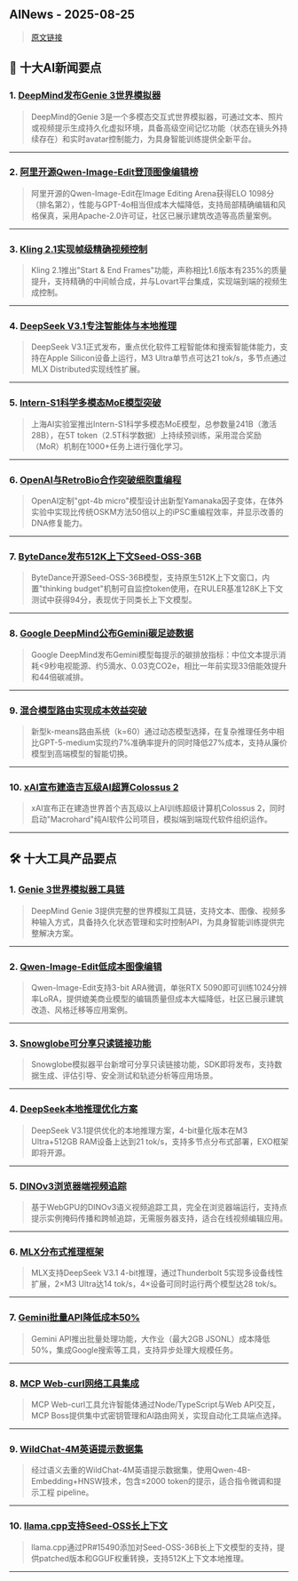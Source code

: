 ## AINews - 2025-08-25

> [原文链接](https://news.smol.ai/issues/25-08-22-not-much/)

## 📰 十大AI新闻要点

### 1. [DeepMind发布Genie 3世界模拟器](https://twitter.com/demishassabis/status/1958696882105995312)
> DeepMind的Genie 3是一个多模态交互式世界模拟器，可通过文本、照片或视频提示生成持久化虚拟环境，具备高级空间记忆功能（状态在镜头外持续存在）和实时avatar控制能力，为具身智能训练提供全新平台。

---

### 2. [阿里开源Qwen-Image-Edit登顶图像编辑榜](https://twitter.com/Alibaba_Qwen/status/1958725835818770748)
> 阿里开源的Qwen-Image-Edit在Image Editing Arena获得ELO 1098分（排名第2），性能与GPT-4o相当但成本大幅降低，支持局部精确编辑和风格保真，采用Apache-2.0许可证，社区已展示建筑改造等高质量案例。

---

### 3. [Kling 2.1实现帧级精确视频控制](https://twitter.com/Kling_ai/status/1958835762369372269)
> Kling 2.1推出"Start & End Frames"功能，声称相比1.6版本有235%的质量提升，支持精确的中间帧合成，并与Lovart平台集成，实现端到端的视频生成控制。

---

### 4. [DeepSeek V3.1专注智能体与本地推理](https://twitter.com/basetenco/status/1958716181256577347)
> DeepSeek V3.1正式发布，重点优化软件工程智能体和搜索智能体能力，支持在Apple Silicon设备上运行，M3 Ultra单节点可达21 tok/s，多节点通过MLX Distributed实现线性扩展。

---

### 5. [Intern-S1科学多模态MoE模型突破](https://twitter.com/iScienceLuvr/status/1958894938248384542)
> 上海AI实验室推出Intern-S1科学多模态MoE模型，总参数量241B（激活28B），在5T token（2.5T科学数据）上持续预训练，采用混合奖励（MoR）机制在1000+任务上进行强化学习。

---

### 6. [OpenAI与RetroBio合作突破细胞重编程](https://twitter.com/BorisMPower/status/1958915868693602475)
> OpenAI定制"gpt-4b micro"模型设计出新型Yamanaka因子变体，在体外实验中实现比传统OSKM方法50倍以上的iPSC重编程效率，并显示改善的DNA修复能力。

---

### 7. [ByteDance发布512K上下文Seed-OSS-36B](https://huggingface.co/ByteDance-Seed/Seed-OSS-36B-Instruct)
> ByteDance开源Seed-OSS-36B模型，支持原生512K上下文窗口，内置"thinking budget"机制可自监控token使用，在RULER基准128K上下文测试中获得94分，表现优于同类长上下文模型。

---

### 8. [Google DeepMind公布Gemini碳足迹数据](https://twitter.com/GoogleDeepMind/status/1958855573790765273)
> Google DeepMind发布Gemini模型每提示的碳排放指标：中位文本提示消耗<9秒电视能源、约5滴水、0.03克CO2e，相比一年前实现33倍能效提升和44倍碳减排。

---

### 9. [混合模型路由实现成本效益突破](https://twitter.com/omarsar0/status/1958897458408563069)
> 新型k-means路由系统（k=60）通过动态模型选择，在复杂推理任务中相比GPT-5-medium实现约7%准确率提升的同时降低27%成本，支持从廉价模型到高端模型的智能切换。

---

### 10. [xAI宣布建造吉瓦级AI超算Colossus 2](https://twitter.com/elonmusk/status/1958846872157921546)
> xAI宣布正在建造世界首个吉瓦级以上AI训练超级计算机Colossus 2，同时启动"Macrohard"纯AI软件公司项目，模拟端到端现代软件组织运作。

---

## 🛠️ 十大工具产品要点

### 1. [Genie 3世界模拟器工具链](https://twitter.com/demishassabis/status/1958696898488840414)
> DeepMind Genie 3提供完整的世界模拟工具链，支持文本、图像、视频多种输入方式，具备持久化状态管理和实时控制API，为具身智能训练提供完整解决方案。

---

### 2. [Qwen-Image-Edit低成本图像编辑](https://twitter.com/ostrisai/status/1958932936620900666)
> Qwen-Image-Edit支持3-bit ARA微调，单张RTX 5090即可训练1024分辨率LoRA，提供媲美商业模型的编辑质量但成本大幅降低，社区已展示建筑改造、风格迁移等应用案例。

---

### 3. [Snowglobe可分享只读链接功能](https://twitter.com/zaydsimjee/status/1958938033811869735)
> Snowglobe模拟器平台新增可分享只读链接功能，SDK即将发布，支持数据生成、评估引导、安全测试和轨迹分析等应用场景。

---

### 4. [DeepSeek本地推理优化方案](https://twitter.com/ivanfioravanti/status/1958778366229655971)
> DeepSeek V3.1提供优化的本地推理方案，4-bit量化版本在M3 Ultra+512GB RAM设备上达到21 tok/s，支持多节点分布式部署，EXO框架即将开源。

---

### 5. [DINOv3浏览器端视频追踪](https://huggingface.co/spaces/webml-community/DINOv3-video-tracking)
> 基于WebGPU的DINOv3语义视频追踪工具，完全在浏览器端运行，支持点提示实例掩码传播和跨帧追踪，无需服务器支持，适合在线视频编辑应用。

---

### 6. [MLX分布式推理框架](https://twitter.com/MattBeton/status/1958946396062851484)
> MLX支持DeepSeek V3.1 4-bit推理，通过Thunderbolt 5实现多设备线性扩展，2×M3 Ultra达14 tok/s，4×设备可同时运行两个模型达28 tok/s。

---

### 7. [Gemini批量API降低成本50%](https://twitter.com/_philschmid/status/1958910444799726014)
> Gemini API推出批量处理功能，大作业（最大2GB JSONL）成本降低50%，集成Google搜索等工具，支持异步处理大规模任务。

---

### 8. [MCP Web-curl网络工具集成](https://github.com/rayss868/MCP-Web-Curl)
> MCP Web-curl工具允许智能体通过Node/TypeScript与Web API交互，MCP Boss提供集中式密钥管理和AI路由网关，实现自动化工具端点选择。

---

### 9. [WildChat-4M英语提示数据集](https://huggingface.co/datasets/MasonMac/WildChat-4M-English-Semantic-Deduplicated)
> 经过语义去重的WildChat-4M英语提示数据集，使用Qwen-4B-Embedding+HNSW技术，包含≤2000 token的提示，适合指令微调和提示工程 pipeline。

---

### 10. [llama.cpp支持Seed-OSS长上下文](https://github.com/ggml-org/llama.cpp/pull/15490)
> llama.cpp通过PR#15490添加对Seed-OSS-36B长上下文模型的支持，提供patched版本和GGUF权重转换，支持512K上下文本地推理。

---
